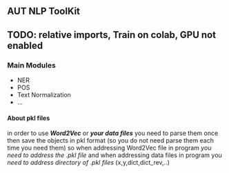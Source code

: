 ## AUT NLP ToolKit

## TODO: relative imports, Train on colab, GPU not enabled

### Main Modules
* NER
* POS
* Text Normalization
* ...

#### About pkl files 
in order to use ***Word2Vec*** or ***your data files*** you need to parse them once then save the objects in pkl format (so you do not need parse them each time you need them)
so when addressing Word2Vec file in program *you need to address the .pkl file*
and when addressing data files in program you *need to address directory of .pkl files* (x,y,dict,dict_rev,..)

